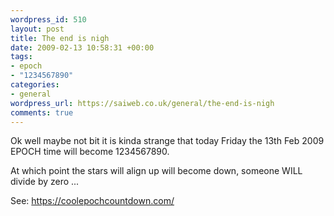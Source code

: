 ```yaml
--- 
wordpress_id: 510
layout: post
title: The end is nigh
date: 2009-02-13 10:58:31 +00:00
tags: 
- epoch
- "1234567890"
categories: 
- general
wordpress_url: https://saiweb.co.uk/general/the-end-is-nigh
comments: true
---
```

Ok well maybe not bit it is kinda strange that today Friday the 13th Feb 2009 EPOCH time will become 1234567890.

At which point the stars will align up will become down, someone WILL divide by zero ...

See: <a href="https://coolepochcountdown.com/">https://coolepochcountdown.com/</a>
